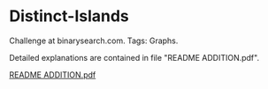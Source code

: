 # Distinct-Islands
Challenge at binarysearch.com. Tags: Graphs.

Detailed explanations are contained in file "README ADDITION.pdf".

[README ADDITION.pdf](https://github.com/LachezarTsK/Distinct-Islands/files/6444727/README.ADDITION.pdf)
